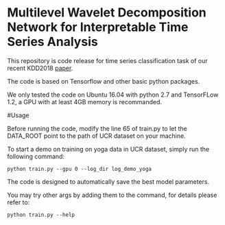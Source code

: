Multilevel Wavelet Decomposition Network for Interpretable Time Series Analysis
============================
This repository is code release for time series classification task of our recent KDD2018 [paper](https://arxiv.org/pdf/1806.08946.pdf).

The code is based on Tensorflow and other basic python packages.

We only tested the code on Ubuntu 16.04 with python 2.7 and TensorFLow 1.2, a GPU with at least 4GB memory is recommanded.

#Usage

Before running the code, modify the line 65 of train.py to let the DATA_ROOT point to the path of UCR dataset on your machine.

To start a demo on training on yoga data in UCR dataset, simply run the following command:
```
python train.py --gpu 0 --log_dir log_demo_yoga
```
The code is designed to automatically save the best model parameters.

You may try other args by adding them to the command, for details please refer to:
```
python train.py --help

```
